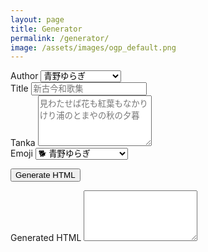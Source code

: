 ```yaml
---
layout: page
title: Generator
permalink: /generator/
image: /assets/images/ogp_default.png
---
```


<div class="form-group">
    <label for="author">Author</label>
    <select id="author" class="form-control">
        <option value="青野ゆらぎ">青野ゆらぎ</option>
        <option value="犬の注射">犬の注射</option>
        <option value="domeki">domeki</option>
        <option value="サラリーマン予想">サラリーマン予想</option>
        <option value="オルター堂">オルター堂</option>
        <option value="福住電">福住電</option>
        <option value="東川夢物語">東川夢物語</option>
        <option value="おざわ">おざわ</option>
        <option value="江間あやせ">江間あやせ</option>
        <option value="非鋭理反">非鋭理反</option>
        <option value="彦凪　至">彦凪　至</option>
        <option value="特上あいう">特上あいう</option>
        <option value="点線画鋲">点線画鋲</option>
        <option value="奥園">奥園</option>
        <option value="ヒミツー">ヒミツー</option>
        <option value="冨岡正太郎">冨岡正太郎</option>
        <option value="夕凪らこ">夕凪らこ</option>
        <option value="㐂子">㐂子</option>
        <option value="宇佐田灰加">宇佐田灰加</option>
        <option value="八谷のり">八谷のり</option>
        <option value="京野正午">京野正午</option>
        <option value="三好しほ">三好しほ</option>
        <option value="福田六個">福田六個</option>
        <option value="太朗千尋">太朗千尋</option>
        <option value="尾内甲太郎">尾内甲太郎</option>
    </select>
</div>

<div class="form-group">
    <label for="title">Title</label>
    <input type="text" id="title" class="form-control" placeholder="新古今和歌集">
</div>

<div class="form-group">
    <label for="tanka">Tanka</label>
    <textarea id="tanka" class="form-control" rows="5" placeholder="見わたせば花も紅葉もなかりけり浦のとまやの秋の夕暮"></textarea>
</div>

<div class="form-group">
    <label for="emoji">Emoji</label>
    <select id="emoji" class="form-control">
        <option value="🐕">🐕 青野ゆらぎ</option>
        <option value="💉">💉 犬の注射</option>
        <option value="🏝️">🏝️ domeki</option>
        <option value="🏘️">🏘️ サラリーマン予想</option>
        <option value="🎸">🎸 オルター堂</option>
        <option value="💡">💡 福住電</option>
        <option value="🦷">🦷 東川夢物語</option>
        <option value="🧢">🧢 おざわ</option>
        <option value="🍳">🍳 江間あやせ</option>
        <option value="🕯️">🕯️ 非鋭理反</option>
        <option value="🧭">🧭 彦凪　至</option>
        <option value="🎠">🎠 特上あいう</option>
        <option value="📌">📌 点線画鋲</option>
        <option value="🪴">🪴 奥園</option>
        <option value="🤫">🤫 ヒミツー</option>
        <option value="🎺">🎺 冨岡正太郎</option>
        <option value="🧊">🧊 夕凪らこ</option>
        <option value="🍑">🍑 㐂子</option>
        <option value="🐰">🐰 宇佐田灰加</option>
        <option value="🍞">🍞 八谷のり</option>
        <option value="☕️">☕️ 京野正午</option>
        <option value="🫖">🫖 三好しほ</option>
        <option value="☁️">☁️ 福田六個</option>
        <option value="🌲">🌲 太朗千尋</option>
        <option value="🚲">🚲 尾内甲太郎</option>
    </select>
</div>

<button class="btn btn-primary" onclick="generateTanka()">Generate HTML</button>

<div class="form-group mt-4">
    <label for="outputHtml">Generated HTML</label>
    <textarea id="outputHtml" class="form-control" rows="5" readonly></textarea>
</div>

<script>
function generateTanka() {
    const author = document.getElementById('author').value;
    const title = document.getElementById('title').value;
    const tanka = document.getElementById('tanka').value;
    const emoji = document.getElementById('emoji').value;

    // 改行で短歌を分割
    const tankaLines = tanka.split('\n');

    var tankaMain = [];
    tankaLines.forEach(function(line) {
        tankaMain.push('<p>' + line + '</p>' + '\n');
    });

    var tankaSummary = [];
    tankaLines.forEach(function(line) {
        tankaSummary.push(line + '<br/>');
    });

    // 出力されるHTML文字列を生成
    // TODO: 絵文字を簡単に選べるようにする
    const outputHtml = [
       `---`,
       `layout: post`,
       `title: ` + title, 
       `image: /assets/images/ogp_default.png`,
       `author: ` + author,
       `category: ` + author,
       `emoji: ` + emoji,
       `---\n`,
        `<div class="tanka-area"><div class="tanka">`,
    ].concat(
        tankaMain, 
        [
            `</div></div>\n`, 
            `---\n`,
            `<details><summary>` + title + `</summary>`,
        ],
        tankaSummary,
        `<br/>\n`,
        `</details>\n`,
        author + '\n',
    ).join('\n');

    // 生成されたHTMLをテキストボックスにプレーンテキストとして出力
    document.getElementById('outputHtml').value = outputHtml;
}
</script>
